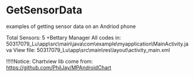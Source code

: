 # GetSensorData
examples of getting sensor data on an Andriod phone

Total Sensors: 5 +Bettary Manager
All codes in: 50317079_Lu\app\src\main\java\com\example\myapplication\MainActivity.java
View file: 50317079_Lu\app\src\main\res\layout\activity_main.xml

!!!!!Notice: Chartview lib come from: https://github.com/PhilJay/MPAndroidChart